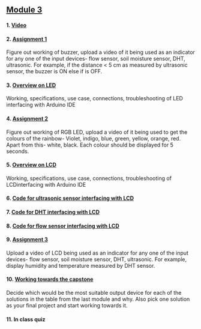 ## [Module 3](/Module%203)

#### 1. [Video](/Module%203/Module3%20video.mp4)

#### 2. [Assignment 1](/Module%203/Assignments/Assignment%201.docx) 

Figure out working of buzzer, upload a video of it being used as an indicator for any one of the input devices- flow sensor, soil moisture sensor, DHT, ultrasonic. 
For example, if the distance < 5 cm as measured by ultrasonic sensor, the buzzer is ON else if is OFF.

#### 3. [Overview on LED](/Module%203/LED.docx)

Working, specifications, use case, connections, troubleshooting of LED interfacing with Arduino IDE

#### 4. [Assignment 2](/Module%203/Assignments/Assignment%202.docx)

Figure out working of RGB LED, upload a video of it being used to get the colours of the rainbow- Violet, indigo, blue, green, yellow, orange, red. Apart from this- white, black. Each colour should be displayed for 5 seconds.

#### 5. [Overview on LCD](/Module%203/LCD.docx)

Working, specifications, use case, connections, troubleshooting of LCDinterfacing with Arduino IDE

#### 6. [Code for ultrasonic sensor interfacing with LCD](/Module%203/LCD_Distance)

#### 7. [Code for DHT interfacing with LCD](/Module%203/LCD_DHT)

#### 8. [Code for flow sensor interfacing with LCD](/Module%203/LCD_FlowCode)

#### 9. [Assignment 3](/Module%203/Assignments/Assignment%203.docx)

Upload a video of LCD being used as an indicator for any one of the input devices- flow sensor, soil moisture sensor, DHT, ultrasonic. For example, display humidity and temperature measured by DHT sensor.

#### 10. [Working towards the capstone](/Module%203/Working%20towards%20the%20capstone.docx)

Decide which would be the most suitable output device for each of the solutions in the table from the last module and why. Also pick one solution as your final project and start working towards it.

#### 11. In class quiz

